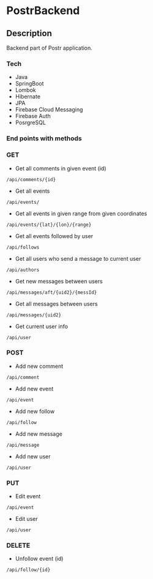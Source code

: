 # PostrBackend
## Description
Backend part of Postr application.
### Tech
* Java
* SpringBoot
* Lombok
* Hibernate
* JPA 
* Firebase Cloud Messaging
* Firebase Auth
* PosrgreSQL
### End points with methods
### GET
* Get all comments in given event (id)

`/api/comments/{id}`

* Get all events

`/api/events/`

* Get all events in given range from given coordinates

`/api/events/{lat}/{lon}/{range}`

* Get all events followed by user

`/api/follows`

* Get all users who send a message to current user

`/api/authors`

* Get new messages between users

`/api/messages/aft/{uid2}/{messId}`

* Get all messages between users

`/api/messages/{uid2}`

* Get current user info

`/api/user`

### POST

* Add new comment

`/api/comment`

* Add new event

`/api/event`

* Add new follow

`/api/follow`

* Add new message

`/api/message`

* Add new user

`/api/user`

### PUT

* Edit event

`/api/event`

* Edit user

`/api/user`

### DELETE

* Unfollow event (id)

`/api/follow/{id}`

